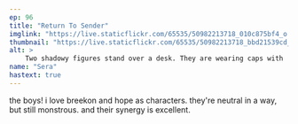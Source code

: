 ```yaml
---
ep: 96
title: "Return To Sender"
imglink: "https://live.staticflickr.com/65535/50982213718_010c875bf4_o.jpg"
thumbnail: "https://live.staticflickr.com/65535/50982213718_bbd21539cd_q.jpg"
alt: >
    Two shadowy figures stand over a desk. They are wearing caps with 'B' & 'H' on them. Their only visible feature is a single eye looking out from under the brims of their caps. On the desk a package is illuminated by a lamp. It is wrapped with string and has "RTS" stamped on it. In the background is a package trolley and some frames on the wall.
name: "Sera"
hastext: true
---
```

the boys! i love breekon and hope as characters. they're neutral in a way, but still monstrous. and their synergy is excellent.